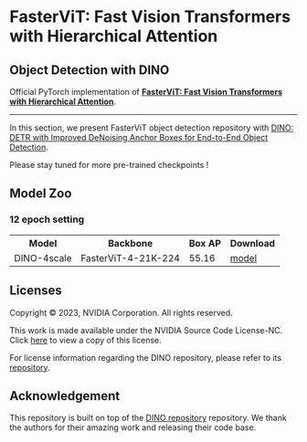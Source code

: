 # FasterViT: Fast Vision Transformers with Hierarchical Attention
## Object Detection with DINO

Official PyTorch implementation of [**FasterViT: Fast Vision Transformers with Hierarchical Attention**](https://arxiv.org/abs/2306.06189).

--- 

In this section, we present FasterViT object detection repository with [DINO: DETR with Improved DeNoising Anchor Boxes for End-to-End Object Detection](https://arxiv.org/abs/2203.03605).

Please stay tuned for more pre-trained checkpoints ! 

## Model Zoo 

### 12 epoch setting


<table>
  <tr>
    <th>Model</th>
    <th>Backbone</th>
    <th>Box AP</th>
    <th>Download</th>
  </tr>

<tr>
    <td>DINO-4scale</td>
    <td>FasterViT-4-21K-224</td>
    <td>55.16</td>
    <td><a href="https://huggingface.co/ahatamiz/FasterViT/resolve/main/DINO_4scale_faster_vit_4_21k_224_ms_coco.pth">model</a></td>
</tr>

</table>



## Licenses

Copyright © 2023, NVIDIA Corporation. All rights reserved.

This work is made available under the NVIDIA Source Code License-NC. Click [here](LICENSE) to view a copy of this license.

For license information regarding the DINO repository, please refer to its [repository](https://github.com/IDEA-Research/DINO).


## Acknowledgement
This repository is built on top of the [DINO repository](https://github.com/IDEA-Research/DINO) repository. We thank the authors for their amazing work and releasing their code base. 